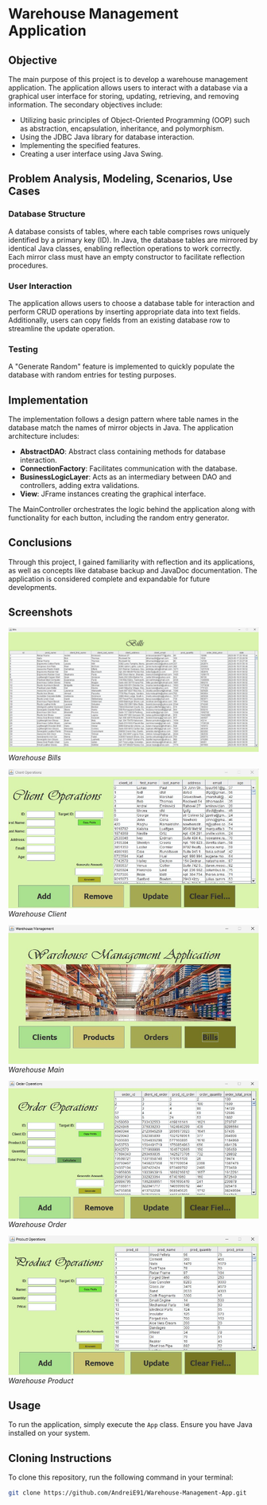 # Warehouse Management Application

## Objective

The main purpose of this project is to develop a warehouse management application. The application allows users to interact with a database via a graphical user interface for storing, updating, retrieving, and removing information. The secondary objectives include:

- Utilizing basic principles of Object-Oriented Programming (OOP) such as abstraction, encapsulation, inheritance, and polymorphism.
- Using the JDBC Java library for database interaction.
- Implementing the specified features.
- Creating a user interface using Java Swing.

## Problem Analysis, Modeling, Scenarios, Use Cases

### Database Structure

A database consists of tables, where each table comprises rows uniquely identified by a primary key (ID). In Java, the database tables are mirrored by identical Java classes, enabling reflection operations to work correctly. Each mirror class must have an empty constructor to facilitate reflection procedures.

### User Interaction

The application allows users to choose a database table for interaction and perform CRUD operations by inserting appropriate data into text fields. Additionally, users can copy fields from an existing database row to streamline the update operation.

### Testing

A "Generate Random" feature is implemented to quickly populate the database with random entries for testing purposes.

## Implementation

The implementation follows a design pattern where table names in the database match the names of mirror objects in Java. The application architecture includes:

- **AbstractDAO**: Abstract class containing methods for database interaction.
- **ConnectionFactory**: Facilitates communication with the database.
- **BusinessLogicLayer**: Acts as an intermediary between DAO and controllers, adding extra validations.
- **View**: JFrame instances creating the graphical interface.

The MainController orchestrates the logic behind the application along with functionality for each button, including the random entry generator.

## Conclusions

Through this project, I gained familiarity with reflection and its applications, as well as concepts like database backup and JavaDoc documentation. The application is considered complete and expandable for future developments.

## Screenshots

![Warehouse_Bills](images/Warehouse_Bills.jpg)
*Warehouse Bills*

![Warehouse_Client](images/Warehouse_Client.jpg)
*Warehouse Client*

![Warehouse_Main](images/Warehouse_Main.jpg)
*Warehouse Main*

![Warehouse_Order](images/Warehouse_Order.jpg)
*Warehouse Order*

![Warehouse_Product](images/Warehouse_Product.jpg)
*Warehouse Product*

## Usage

To run the application, simply execute the `App` class. Ensure you have Java installed on your system.

## Cloning Instructions

To clone this repository, run the following command in your terminal:

```bash
git clone https://github.com/AndreiE91/Warehouse-Management-App.git
```
